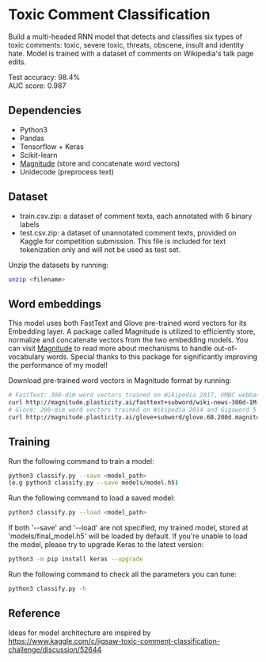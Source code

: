 # Toxic Comment Classification 
Build a multi-headed RNN model that detects and classifies six types of toxic comments: toxic, severe toxic, threats, obscene, insult and identity hate. Model is trained with a dataset of comments on Wikipedia's talk page edits. 

Test accuracy: 98.4%  
AUC score: 0.987

## Dependencies 
* Python3 
* Pandas 
* Tensorflow + Keras 
* Scikit-learn 
* [Magnitude](https://github.com/plasticityai/magnitude) (store and concatenate word vectors)
* Unidecode (preprocess text)

## Dataset 
* train.csv.zip: a dataset of comment texts, each annotated with 6 binary labels 
* test.csv.zip: a dataset of unannotated comment texts, provided on Kaggle for competition submission. This file is included for text tokenization only and will not be used as test set. 

Unzip the datasets by running:
```bash
unzip <filename>
```

## Word embeddings 
This model uses both FastText and Glove pre-trained word vectors for its Embedding layer. A package called Magnitude is utilized to efficiently store, normalize and concatenate vectors from the two embedding models. You can visit [Magnitude](https://github.com/plasticityai/magnitude) to read more about mechanisms to handle out-of-vocabulary words. Special thanks to this package for significantly improving the performance of my model!

Download pre-trained word vectors in Magnitude format by running:
```bash
# FastText: 300-dim word vectors trained on Wikipedia 2017, UMBC webbase corpus and statmt.org news dataset (16B tokens)
curl http://magnitude.plasticity.ai/fasttext+subword/wiki-news-300d-1M-subword.magnitude --output data/fasttext.magnitude
# Glove: 200-dim word vectors trained on Wikipedia 2014 and Gigaword 5 (6B tokens)
curl http://magnitude.plasticity.ai/glove+subword/glove.6B.200d.magnitude --output data/glove.magnitude
```

## Training 
Run the following command to train a model: 
```bash
python3 classify.py --save <model_path> 
(e.g python3 classify.py --save models/model.h5)
```

Run the following command to load a saved model: 
```bash
python3 classify.py --load <model_path>
```
If both '--save' and '--load' are not specified, my trained model, stored at 'models/final_model.h5' will be loaded by default. If you're unable to load the model, please try to upgrade Keras to the latest version:
```bash
python3 -m pip install keras --upgrade
```

Run the following command to check all the parameters you can tune: 
```bash
python3 classify.py -h
```

## Reference 
Ideas for model architecture are inspired by https://www.kaggle.com/c/jigsaw-toxic-comment-classification-challenge/discussion/52644
